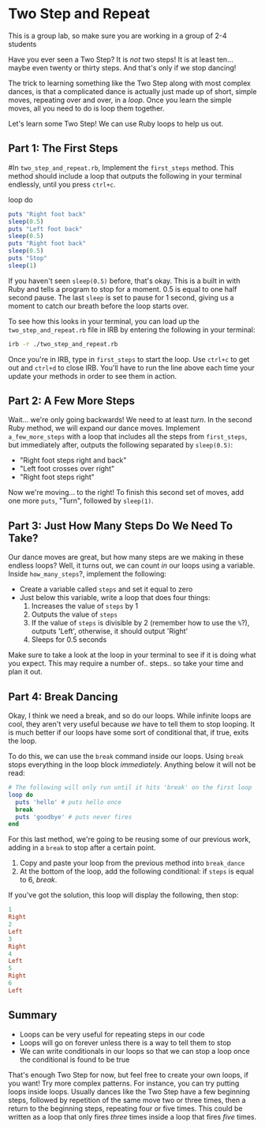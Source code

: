 # Two Step and Repeat

This is a group lab, so make sure you are working in a group of 2-4 students

Have you ever seen a Two Step?  It is _not_ two steps! It is at least
ten... maybe even twenty or thirty steps. And that's only if we stop dancing!

The trick to learning something like the Two Step along with most complex dances,
is that a complicated dance is actually just made up of short, simple moves,
repeating over and over, in a _loop_. Once you learn the simple moves,
all you need to do is loop them together.

Let's learn some Two Step! We can use Ruby loops to help us out.

## Part 1: The First Steps

#In `two_step_and_repeat.rb`, Implement the `first_steps` method. This method
should include a loop that outputs the following in your terminal endlessly,
until you press `ctrl+c`.


loop do
```ruby
puts "Right foot back"
sleep(0.5)
puts "Left foot back"
sleep(0.5)
puts "Right foot back"
sleep(0.5)
puts "Stop"
sleep(1)
```

If you haven't seen `sleep(0.5)` before, that's okay.  This is a built in with
Ruby and tells a program to stop for a moment. 0.5 is equal to one half second
pause. The last `sleep` is set to pause for 1 second, giving us a moment to
catch our breath before the loop starts over.

To see how this looks in your terminal, you can load up the
`two_step_and_repeat.rb` file in IRB by entering the following in your terminal:

```bash
irb -r ./two_step_and_repeat.rb
```

Once you're in IRB, type in `first_steps` to start the loop. Use `ctrl+c` to get out
and `ctrl+d` to close IRB.  You'll have to run the line above each time your update
your methods in order to see them in action.

## Part 2: A Few More Steps

Wait... we're only going backwards! We need to at least _turn_. In the second
Ruby method, we will expand our dance moves.  Implement `a_few_more_steps` with a
loop that includes all the steps from `first_steps`, but immediately after,
outputs the following separated by `sleep(0.5)`:

* "Right foot steps right and back"
* "Left foot crosses over right"
* "Right foot steps right"

Now we're moving... to the right! To finish this second set of moves, add one more
`puts`, "Turn", followed by `sleep(1)`.

## Part 3: Just How Many Steps Do We Need To Take?

Our dance moves are great, but how many steps are we making in these endless loops? Well, it turns out, we can count _in_ our loops using a variable.  Inside `how_many_steps`?, implement the following:

* Create a variable called `steps` and set it equal to zero
* Just below this variable, write a loop that does four things:
  1. Increases the value of `steps` by 1
  2. Outputs the value of `steps`
  3. If the value of `steps` is divisible by 2 (remember how to use the `%`?),
outputs 'Left', otherwise, it should output 'Right'
  3. Sleeps for 0.5 seconds

Make sure to take a look at the loop in your terminal to see if it is doing what you expect. This may require a number of.. steps.. so take your time and plan it out.

## Part 4: Break Dancing

Okay, I think we need a break, and so do our loops. While infinite loops are
cool, they aren't very useful because _we_ have to tell them to stop
looping.  It is much better if our loops have some sort of conditional that, if
true, exits the loop.  

To do this, we can use the `break` command inside our loops. Using `break` stops
everything in the loop block _immediately_. Anything below it will not be read:

```ruby
# The following will only run until it hits 'break' on the first loop
loop do
  puts 'hello' # puts hello once
  break
  puts 'goodbye' # puts never fires
end
```

For this last method, we're going to be reusing some of our previous work, adding
in a `break` to stop after a certain point.

  1. Copy and paste your loop from the previous method into `break_dance`
  2. At the bottom of the loop, add the following conditional: if `steps` is
  equal to 6, _break_.

If you've got the solution, this loop will display the following, then stop:

```ruby
1
Right
2
Left
3
Right
4
Left
5
Right
6
Left
```

## Summary

* Loops can be very useful for repeating steps in our code
* Loops will go on forever unless there is a way to tell them to stop
* We can write conditionals in our loops so that we can stop a loop once the
conditional is found to be true

That's enough Two Step for now, but feel free to create your own loops, if you
want! Try more complex patterns.  For instance, you can try putting loops inside
loops. Usually dances like the Two Step have a few beginning steps, followed by
repetition of the same move two or three times, then a return to the beginning
steps, repeating four or five times.  This could be written as a loop that only
fires _three_ times inside a loop that fires _five_ times.
